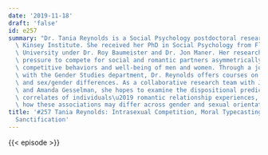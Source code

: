 ```yaml
---
date: '2019-11-18'
draft: 'false'
id: e257
summary: "Dr. Tania Reynolds is a Social Psychology postdoctoral researcher at the\
  \ Kinsey Institute. She received her PhD in Social Psychology from Florida State\
  \ University under Dr. Roy Baumeister and Dr. Jon Maner. Her research examines how\
  \ pressure to compete for social and romantic partners asymmetrically affects the\
  \ competitive behaviors and well-being of men and women. Through a joint appointment\
  \ with the Gender Studies department, Dr. Reynolds offers courses on human sexuality\
  \ and sex/gender differences. As a collaborative research team with Justin Garcia\
  \ and Amanda Gesselman, she hopes to examine the dispositional predictors and physiological\
  \ correlates of individuals\u2019 romantic relationship experiences, as well as\
  \ how these associations may differ across gender and sexual orientation."
title: '#257 Tania Reynolds: Intrasexual Competition, Moral Typecasting, And Victim
  Sanctification'
---
```

{{< episode >}}
